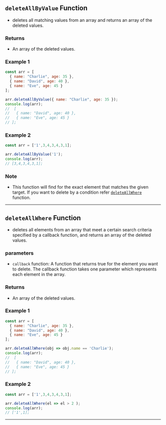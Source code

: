 ##  `deleteAllByValue` Function

 - deletes all matching values from an array and returns an array of the deleted values.

### Returns

- An array of the deleted values.

### Example 1

```javascript
const arr = [
  { name: "Charlie", age: 35 },
  { name: "David", age: 40 },
  { name: "Eve", age: 45 }
];

arr.deleteAllByValue({ name: "Charlie", age: 35 });
console.log(arr);
//  [
//   { name: "David", age: 40 },
//   { name: "Eve", age: 45 }
// ];

```

### Example 2

```javascript
const arr = ['1',3,4,3,4,3,1];

arr.deleteAllByValue('1');
console.log(arr);
// [3,4,3,4,3,1];
```

### Note

 -  This function will find for the exact element that matches the given target. If you want to delete by a condition refer [`deleteAllWhere`](https://github.com/JunaidOfficialNow/array-driver/blob/master/docs/deleteMethods.md#deleteAllWhere-function) function.


<hr>


##  `deleteAllWhere` Function

 - deletes all elements from an array that meet a certain search criteria specified by a callback function, and returns an array of the deleted values.


### parameters

- `callback` function: A function that returns true for the element you want to delete. The callback function takes one parameter which represents each element in the array.

### Returns

- An array of the deleted values.

### Example 1

```javascript
const arr = [
  { name: "Charlie", age: 35 },
  { name: "David", age: 40 },
  { name: "Eve", age: 45 }
];

arr.deleteAllWhere(obj => obj.name == 'Charlie');
console.log(arr);
//  [
//   { name: "David", age: 40 },
//   { name: "Eve", age: 45 }
// ];

```

### Example 2

```javascript
const arr = ['1',3,4,3,4,3,1];

arr.deleteAllWhere(el => el > 2 );
console.log(arr);
// ['1',1];
```


<hr>
